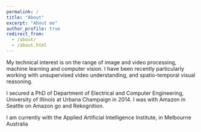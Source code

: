 ```yaml
---
permalink: /
title: "About"
excerpt: "About me"
author_profile: true
redirect_from: 
  - /about/
  - /about.html
---
```


My technical interest is on the range of image and video processing, machine learning and computer vision. I have been recently particularly working with unsupervised video understanding, and spatio-temporal visual reasoning.

I secured a PhD of Department of Electrical and Computer Engineering, University of Illinois at Urbana Champaign in 2014.  I was with Amazon in Seattle on Amazon go and Rekognition.

I am currently with the Applied Artificial Intelligence Institute, in Melbourne Australia

